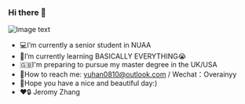 ### Hi there 👋

![Image text](https://raw.githubusercontent.com/saadeghi/saadeghi/master/dino.gif)

- 💻I’m currently a senior student in NUAA 
- 📝I’m currently learning BASICALLY EVERYTHING😭
- 🇬🇧I'm preparing to pursue my master degree in the UK/USA
- 💬How to reach me: yuhan0810@outlook.com / Wechat：Overainyy
- 🐶Hope you have a nice and beautiful day:)   
- ❤️🔒 Jeromy Zhang



